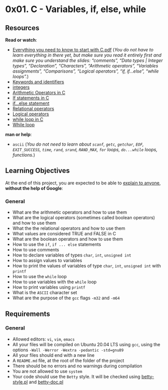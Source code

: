 0x01. C - Variables, if, else, while
====================================

Resources
---------

**Read or watch**:

*   [Everything you need to know to start with C.pdf](/rltoken/PkAydT3D9u5pN3nPCAlNZQ "Everything you need to know to start with C.pdf") (_You do not have to learn everything in there yet, but make sure you read it entirely first and make sure you understand the slides: “comments”, “Data types | Integer types”, “Declaration”, “Characters”, “Arithmetic operators”, “Variables assignments”, “Comparisons”, “Logical operators”, “if, if…else”, “while loops”._)
*   [Keywords and identifiers](/rltoken/58ThnAAxwJv5s_ceKMMPhw "Keywords and identifiers")
*   [integers](/rltoken/2sXkmDiD7BF7pNIOxMQWFA "integers")
*   [Arithmetic Operators in C](/rltoken/S-b9MN2iELhSEwCI093Vzw "Arithmetic Operators in C")
*   [If statements in C](/rltoken/usvxrTB3ko5kGTq48p5fSA "If statements in C")
*   [if…else statement](/rltoken/CU6mSX1qdZKOhDEgmToUGA "if...else statement")
*   [Relational operators](/rltoken/O1N-qacaTC-BHXm3Dp3eUA "Relational operators")
*   [Logical operators](/rltoken/ndmvlsrk_wLgwBs-Yma9ag "Logical operators")
*   [while loop in C](/rltoken/mwx2_bj3gIFEgCqdwdTp4w "while loop in C")
*   [While loop](/rltoken/MW4Ob-6JLWt7Zn6vZ0EsBw "While loop")

**man or help**:

*   `ascii` (_You do not need to learn about `scanf`, `getc`, `getchar`, `EOF`, `EXIT_SUCCESS`, `time`, `rand`, `srand`, `RAND_MAX`, `for` loops, `do...while` loops, functions._)

Learning Objectives
-------------------

At the end of this project, you are expected to be able to [explain to anyone](/rltoken/qBrRkO5QsdzGun5FkaMooQ "explain to anyone"), **without the help of Google**:

### General

*   What are the arithmetic operators and how to use them
*   What are the logical operators (sometimes called boolean operators) and how to use them
*   What the the relational operators and how to use them
*   What values are considered TRUE and FALSE in C
*   What are the boolean operators and how to use them
*   How to use the `if`, `if ... else` statements
*   How to use comments
*   How to declare variables of types `char`, `int`, `unsigned int`
*   How to assign values to variables
*   How to print the values of variables of type `char`, `int`, `unsigned int` with `printf`
*   How to use the `while` loop
*   How to use variables with the `while` loop
*   How to print variables using `printf`
*   What is the `ASCII` character set
*   What are the purpose of the `gcc` flags `-m32` and `-m64`

Requirements
------------

### General

*   Allowed editors: `vi`, `vim`, `emacs`
*   All your files will be compiled on Ubuntu 20.04 LTS using `gcc`, using the options `-Wall -Werror -Wextra -pedantic -std=gnu89`
*   All your files should end with a new line
*   A `README.md` file, at the root of the folder of the project
*   There should be no errors and no warnings during compilation
*   You are not allowed to use `system`
*   Your code should use the `Betty` style. It will be checked using [betty-style.pl](https://github.com/holbertonschool/Betty/blob/master/betty-style.pl "betty-style.pl") and [betty-doc.pl](https://github.com/holbertonschool/Betty/blob/master/betty-doc.pl "betty-doc.pl")